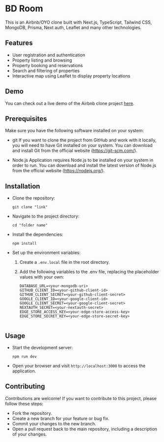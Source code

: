 # BD Room

This is an Airbnb/OYO clone built with Next.js, TypeScript, Tailwind CSS, MongoDB, Prisma, Next auth, Leaflet and many other technologies.

## Features

- User registration and authentication
- Property listing and browsing
- Property booking and reservations
- Search and filtering of properties
- Interactive map using Leaflet to display property locations

## Demo

You can check out a live demo of the Airbnb clone project [here](https://airbnb-clone-phi-green.vercel.app/).


## Prerequisites

Make sure you have the following software installed on your system:

- git If you want to clone the project from GitHub and work with it locally, you will need to have Git installed on your system. You can download and install Git from the official website (https://git-scm.com/).

- Node.js Application requires Node.js to be installed on your system in order to run. You can download and install the latest version of Node.js from the official website (https://nodejs.org/).

## Installation

- Clone the repository:

  ```
  git clone "link"
  ```

- Navigate to the project directory:

  ```
  cd "folder name"
  ```

- Install the dependencies:

  ```
  npm install
  ```

- Set up the environment variables:

  1.  Create a `.env.local` file in the root directory.

  2.  Add the following variables to the .env file, replacing the placeholder values with your own:

      ```
      DATABASE_URL=<your-mongodb-uri>
      GITHUB_CLIENT_ID=<your-github-client-id>
      GITHUB_CLIENT_SECRET=<your-github-client-secret>
      GOOGLE_CLIENT_ID=<your-google-client-id>
      GOOGLE_CLIENT_SECRET=<your-google-client-secret>
      NEXTAUTH_SECRET=<your-nextauth-secret>
      EDGE_STORE_ACCESS_KEY=<your-edge-store-access-key>
      EDGE_STORE_SECRET_KEY=<your-edge-store-secret-key>
      ```

  ```

  ```

## Usage

- Start the development server:

  ```
  npm run dev
  ```

- Open your browser and visit `http://localhost:3000` to access the application.

## Contributing

Contributions are welcome! If you want to contribute to this project, please follow these steps:

- Fork the repository.
- Create a new branch for your feature or bug fix.
- Commit your changes to the new branch.
- Open a pull request back to the main repository, including a description of your changes.
